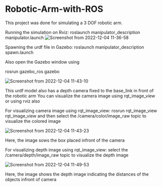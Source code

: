 # Robotic-Arm-with-ROS
This project was done for simulating a 3 DOF robotic arm.

Running the simulation on Rviz:
roslaunch manipulator_description manipulator.launch 
![Screenshot from 2022-12-04 11-36-58](https://user-images.githubusercontent.com/65026915/205477126-0ee63735-2f69-45c1-82c6-9d2e141baf17.png)

Spawning the urdf file in Gazebo:
roslaunch manipulator_description spawn.launch

Also open the Gazebo window using 

rosrun gazebo_ros gazebo

![Screenshot from 2022-12-04 11-43-10](https://user-images.githubusercontent.com/65026915/205477266-d7974ae3-08d3-49df-a3db-6e4b26cdf37f.png)

This urdf model also has a depth camera fixed to the base_link in front of the robotic arm
You can visualize the camera image using rqt_image_view or using rviz also

For visualizing camera image using rqt_image_view:
rosrun rqt_image_view rqt_image_view
and then select the /camera/color/image_raw topic to visualize the colored image

![Screenshot from 2022-12-04 11-43-23](https://user-images.githubusercontent.com/65026915/205477339-288e8b41-90e6-4177-ac82-8d39dc2675a2.png)

Here, the image sows the box placed infront of the camera

For visualizing depth image using rqt_image_view:
select the /camera/depth/image_raw topic to visualize the depth image

![Screenshot from 2022-12-04 11-49-53](https://user-images.githubusercontent.com/65026915/205477414-4df46310-0e48-4874-92d3-bdfc1d72374f.png)

Here, the image shows the depth image indicating the distances of the objects infront of camera
